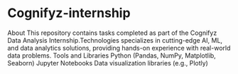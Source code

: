 # Cognifyz-internship
About
This repository contains tasks completed as part of the Cognifyz Data Analysis Internship.Technologies specializes in cutting-edge AI, ML, and data analytics solutions, providing hands-on experience with real-world data problems.
Tools and Libraries
Python (Pandas, NumPy, Matplotlib, Seaborn)
Jupyter Notebooks
Data visualization libraries (e.g., Plotly)
